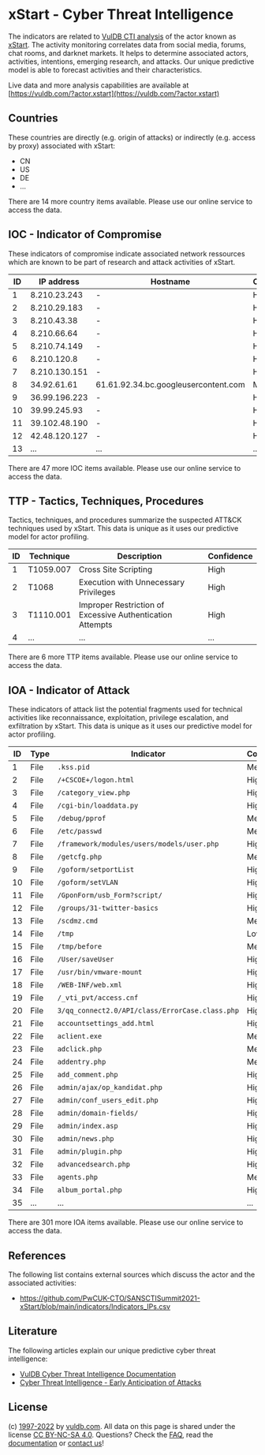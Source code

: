 # xStart - Cyber Threat Intelligence

The indicators are related to [VulDB CTI analysis](https://vuldb.com/?kb.cti) of the actor known as [xStart](https://vuldb.com/?actor.xstart). The activity monitoring correlates data from social media, forums, chat rooms, and darknet markets. It helps to determine associated actors, activities, intentions, emerging research, and attacks. Our unique predictive model is able to forecast activities and their characteristics.

Live data and more analysis capabilities are available at [https://vuldb.com/?actor.xstart](https://vuldb.com/?actor.xstart)

## Countries

These countries are directly (e.g. origin of attacks) or indirectly (e.g. access by proxy) associated with xStart:

* CN
* US
* DE
* ...

There are 14 more country items available. Please use our online service to access the data.

## IOC - Indicator of Compromise

These indicators of compromise indicate associated network ressources which are known to be part of research and attack activities of xStart.

ID | IP address | Hostname | Confidence
-- | ---------- | -------- | ----------
1 | 8.210.23.243 | - | High
2 | 8.210.29.183 | - | High
3 | 8.210.43.38 | - | High
4 | 8.210.66.64 | - | High
5 | 8.210.74.149 | - | High
6 | 8.210.120.8 | - | High
7 | 8.210.130.151 | - | High
8 | 34.92.61.61 | 61.61.92.34.bc.googleusercontent.com | Medium
9 | 36.99.196.223 | - | High
10 | 39.99.245.93 | - | High
11 | 39.102.48.190 | - | High
12 | 42.48.120.127 | - | High
13 | ... | ... | ...

There are 47 more IOC items available. Please use our online service to access the data.

## TTP - Tactics, Techniques, Procedures

Tactics, techniques, and procedures summarize the suspected ATT&CK techniques used by xStart. This data is unique as it uses our predictive model for actor profiling.

ID | Technique | Description | Confidence
-- | --------- | ----------- | ----------
1 | T1059.007 | Cross Site Scripting | High
2 | T1068 | Execution with Unnecessary Privileges | High
3 | T1110.001 | Improper Restriction of Excessive Authentication Attempts | High
4 | ... | ... | ...

There are 6 more TTP items available. Please use our online service to access the data.

## IOA - Indicator of Attack

These indicators of attack list the potential fragments used for technical activities like reconnaissance, exploitation, privilege escalation, and exfiltration by xStart. This data is unique as it uses our predictive model for actor profiling.

ID | Type | Indicator | Confidence
-- | ---- | --------- | ----------
1 | File | `.kss.pid` | Medium
2 | File | `/+CSCOE+/logon.html` | High
3 | File | `/category_view.php` | High
4 | File | `/cgi-bin/loaddata.py` | High
5 | File | `/debug/pprof` | Medium
6 | File | `/etc/passwd` | Medium
7 | File | `/framework/modules/users/models/user.php` | High
8 | File | `/getcfg.php` | Medium
9 | File | `/goform/setportList` | High
10 | File | `/goform/setVLAN` | High
11 | File | `/GponForm/usb_Form?script/` | High
12 | File | `/groups/31-twitter-basics` | High
13 | File | `/scdmz.cmd` | Medium
14 | File | `/tmp` | Low
15 | File | `/tmp/before` | Medium
16 | File | `/User/saveUser` | High
17 | File | `/usr/bin/vmware-mount` | High
18 | File | `/WEB-INF/web.xml` | High
19 | File | `/_vti_pvt/access.cnf` | High
20 | File | `3/qq_connect2.0/API/class/ErrorCase.class.php` | High
21 | File | `accountsettings_add.html` | High
22 | File | `aclient.exe` | Medium
23 | File | `adclick.php` | Medium
24 | File | `addentry.php` | Medium
25 | File | `add_comment.php` | High
26 | File | `admin/ajax/op_kandidat.php` | High
27 | File | `admin/conf_users_edit.php` | High
28 | File | `admin/domain-fields/` | High
29 | File | `admin/index.asp` | High
30 | File | `admin/news.php` | High
31 | File | `admin/plugin.php` | High
32 | File | `advancedsearch.php` | High
33 | File | `agents.php` | Medium
34 | File | `album_portal.php` | High
35 | ... | ... | ...

There are 301 more IOA items available. Please use our online service to access the data.

## References

The following list contains external sources which discuss the actor and the associated activities:

* https://github.com/PwCUK-CTO/SANSCTISummit2021-xStart/blob/main/indicators/Indicators_IPs.csv

## Literature

The following articles explain our unique predictive cyber threat intelligence:

* [VulDB Cyber Threat Intelligence Documentation](https://vuldb.com/?kb.cti)
* [Cyber Threat Intelligence - Early Anticipation of Attacks](https://www.scip.ch/en/?labs.20201022)

## License

(c) [1997-2022](https://vuldb.com/?kb.changelog) by [vuldb.com](https://vuldb.com/?kb.about). All data on this page is shared under the license [CC BY-NC-SA 4.0](https://creativecommons.org/licenses/by-nc-sa/4.0/). Questions? Check the [FAQ](https://vuldb.com/?kb.faq), read the [documentation](https://vuldb.com/?kb) or [contact us](https://vuldb.com/?contact)!

